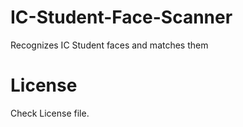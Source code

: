 # IC-Student-Face-Scanner
Recognizes IC Student faces and matches them

# License
Check License file.
